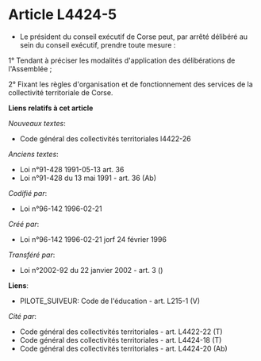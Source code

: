 # Article L4424-5

- Le président du conseil exécutif de Corse peut, par arrêté délibéré au sein du conseil exécutif, prendre toute mesure :

1° Tendant à préciser les modalités d'application des délibérations de l'Assemblée ;

2° Fixant les règles d'organisation et de fonctionnement des services de la collectivité territoriale de Corse.

**Liens relatifs à cet article**

_Nouveaux textes_:

  - Code général des collectivités territoriales l4422-26

_Anciens textes_:

  - Loi n°91-428 1991-05-13 art. 36
  - Loi n°91-428 du 13 mai 1991 - art. 36 (Ab)

_Codifié par_:

  - Loi n°96-142 1996-02-21

_Créé par_:

  - Loi n°96-142 1996-02-21 jorf 24 février 1996

_Transféré par_:

  - Loi n°2002-92 du 22 janvier 2002 - art. 3 ()

**Liens**:

  - PILOTE_SUIVEUR: Code de l'éducation - art. L215-1 (V)

_Cité par_:

  - Code général des collectivités territoriales - art. L4422-22 (T)
  - Code général des collectivités territoriales - art. L4424-18 (T)
  - Code général des collectivités territoriales - art. L4424-20 (Ab)

